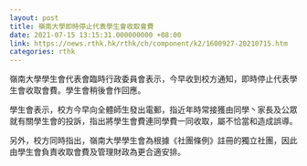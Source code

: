 ```yaml
---
layout: post
title: 嶺南大學即時停止代表學生會收取會費
date: 2021-07-15 13:15:31.000000000 +08:00
link: https://news.rthk.hk/rthk/ch/component/k2/1600927-20210715.htm
categories: rthk
---
```


嶺南大學學生會代表會臨時行政委員會表示，今早收到校方通知，即時停止代表學生會收取會費。學生會稍後會作回應。

學生會表示，校方今早向全體師生發出電郵，指近年時常接獲由同學丶家長及公眾就有關學生會的投訴，指出將學生會費連同學費一同收取，屬不恰當和造成誤導。

另外，校方同時指出，嶺南大學學生會為根據《社團條例》註冊的獨立社團，因此由學生會負責收取會費及管理財政為更合適安排。
